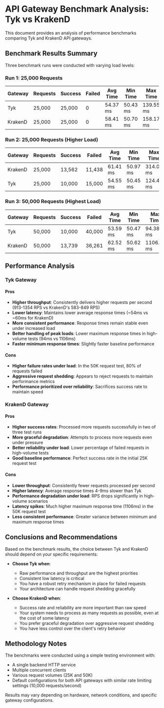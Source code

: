 # API Gateway Benchmark Analysis: Tyk vs KrakenD

This document provides an analysis of performance benchmarks comparing Tyk and KrakenD API gateways.

## Benchmark Results Summary

Three benchmark runs were conducted with varying load levels:

### Run 1: 25,000 Requests
| Gateway | Requests | Success | Failed | Avg Time | Min Time | Max Time  | RPS    |
|---------|----------|---------|--------|----------|----------|-----------|--------|
| Tyk     | 25,000   | 25,000  | 0      | 54.37 ms | 50.43 ms | 139.55 ms | 913.21 |
| KrakenD | 25,000   | 25,000  | 0      | 58.41 ms | 50.70 ms | 158.17 ms | 849.67 |

### Run 2: 25,000 Requests (Higher Load)
| Gateway | Requests | Success | Failed | Avg Time | Min Time | Max Time  | RPS    |
|---------|----------|---------|--------|----------|----------|-----------|--------|
| KrakenD | 25,000   | 13,562  | 11,438 | 61.41 ms | 50.97 ms | 314.03 ms | 610.03 |
| Tyk     | 25,000   | 10,000  | 15,000 | 54.55 ms | 50.45 ms | 124.42 ms | 847.28 |

### Run 3: 50,000 Requests (Highest Load)
| Gateway | Requests | Success | Failed | Avg Time | Min Time | Max Time   | RPS     |
|---------|----------|---------|--------|----------|----------|------------|---------|
| Tyk     | 50,000   | 10,000  | 40,000 | 53.59 ms | 50.47 ms | 94.38 ms   | 1354.86 |
| KrakenD | 50,000   | 13,739  | 36,261 | 62.52 ms | 50.62 ms | 1106.87 ms | 583.74  |

## Performance Analysis

### Tyk Gateway

#### Pros
- **Higher throughput**: Consistently delivers higher requests per second (913-1354 RPS vs KrakenD's 583-849 RPS)
- **Lower latency**: Maintains lower average response times (~54ms vs ~60ms for KrakenD)
- **More consistent performance**: Response times remain stable even under increased load
- **Better handling of peak loads**: Lower maximum response times in high-volume tests (94ms vs 1106ms)
- **Faster minimum response times**: Slightly faster baseline performance

#### Cons
- **Higher failure rates under load**: In the 50K request test, 80% of requests failed
- **Aggressive request shedding**: Appears to reject requests to maintain performance metrics
- **Performance prioritized over reliability**: Sacrifices success rate to maintain speed

### KrakenD Gateway

#### Pros
- **Higher success rates**: Processed more requests successfully in two of three test runs
- **More graceful degradation**: Attempts to process more requests even under pressure
- **Better reliability under load**: Lower percentage of failed requests in high-volume tests
- **Good baseline performance**: Perfect success rate in the initial 25K request test

#### Cons
- **Lower throughput**: Consistently fewer requests processed per second
- **Higher latency**: Average response times 4-9ms slower than Tyk
- **Performance degradation under load**: RPS drops significantly in high-volume scenarios
- **Latency spikes**: Much higher maximum response time (1106ms) in the 50K request test
- **Less consistent performance**: Greater variance between minimum and maximum response times

## Conclusions and Recommendations

Based on the benchmark results, the choice between Tyk and KrakenD should depend on your specific requirements:

- **Choose Tyk when**:
  - Raw performance and throughput are the highest priorities
  - Consistent low latency is critical
  - You have a robust retry mechanism in place for failed requests
  - Your architecture can handle request shedding gracefully

- **Choose KrakenD when**:
  - Success rate and reliability are more important than raw speed
  - Your system needs to process as many requests as possible, even at the cost of some latency
  - You prefer graceful degradation over aggressive request shedding
  - You have less control over the client's retry behavior

## Methodology Notes

The benchmarks were conducted using a simple testing environment with:
- A single backend HTTP service
- Multiple concurrent clients
- Various request volumes (25K and 50K)
- Default configurations for both API gateways with similar rate limiting settings (10,000 requests/second)

Results may vary depending on hardware, network conditions, and specific gateway configurations.